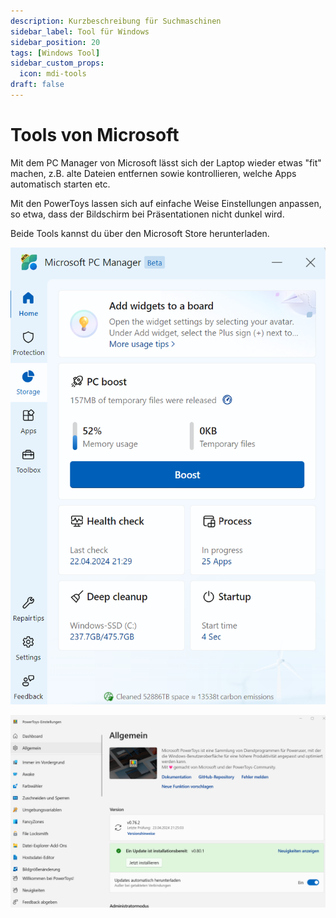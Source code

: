 ```yaml
---
description: Kurzbeschreibung für Suchmaschinen
sidebar_label: Tool für Windows
sidebar_position: 20
tags: [Windows Tool]
sidebar_custom_props:
  icon: mdi-tools
draft: false
---
```


# Tools von Microsoft

Mit dem PC Manager von Microsoft lässt sich der Laptop wieder etwas "fit" machen, z.B. alte Dateien entfernen sowie kontrollieren, welche Apps automatisch starten etc.

Mit den PowerToys lassen sich auf einfache Weise Einstellungen anpassen, so etwa, dass der Bildschirm bei Präsentationen nicht dunkel wird.

Beide Tools kannst du über den Microsoft Store herunterladen.

![--width=300px](./pcmanager.png)

![](./powertoys.png)

